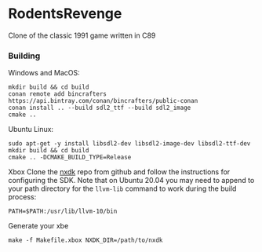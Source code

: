 # RodentsRevenge
Clone of the classic 1991 game written in C89

### Building
Windows and MacOS:
```shell script
mkdir build && cd build
conan remote add bincrafters https://api.bintray.com/conan/bincrafters/public-conan
conan install .. --build sdl2_ttf --build sdl2_image
cmake ..
```
Ubuntu Linux:
```shell script
sudo apt-get -y install libsdl2-dev libsdl2-image-dev libsdl2-ttf-dev
mkdir build && cd build
cmake .. -DCMAKE_BUILD_TYPE=Release
```

Xbox
Clone the [nxdk](https://github.com/XboxDev/nxdk) repo from github and follow the instructions for configuring the SDK.
Note that on Ubuntu 20.04 you may need to append to your path directory for the `llvm-lib` command to work during the build process:
```
PATH=$PATH:/usr/lib/llvm-10/bin
```
Generate your xbe
```shell script
make -f Makefile.xbox NXDK_DIR=/path/to/nxdk
```